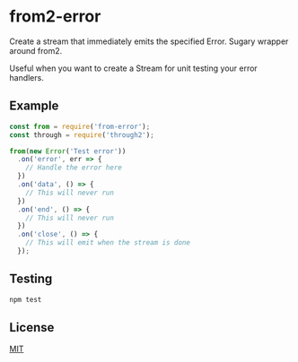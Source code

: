 # from2-error
Create a stream that immediately emits the specified Error. Sugary wrapper around from2.

Useful when you want to create a Stream for unit testing your error handlers.

## Example

```js
const from = require('from-error');
const through = require('through2');

from(new Error('Test error'))
  .on('error', err => {
    // Handle the error here
  })
  .on('data', () => {
    // This will never run
  })
  .on('end', () => {
    // This will never run
  })
  .on('close', () => {
    // This will emit when the stream is done
  });
```

## Testing

```sh
npm test
```

## License
[MIT](LICENSE)
